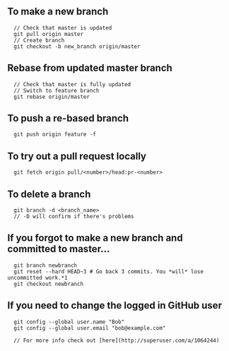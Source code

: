 ## To make a new branch

      // Check that master is updated 
      git pull origin master
      // Create branch
      git checkout -b new_branch origin/master
 
## Rebase from updated master branch

      // Check that master is fully updated
      // Switch to feature branch
      git rebase origin/master
  
  
## To push a re-based branch

      git push origin feature -f 
 
## To try out a pull request locally

      git fetch origin pull/<number>/head:pr-<number>

## To delete a branch

      git branch -d <branch_name>
      // -D will confirm if there's problems
   
   
## If you forgot to make a new branch and committed to master...

      git branch newbranch
      git reset --hard HEAD~3 # Go back 3 commits. You *will* lose uncommitted work.*1
      git checkout newbranch
   
 
## If you need to change the logged in GitHub user
      git config --global user.name "Bob"
      git config --global user.email "bob@example.com"

      // For more info check out [here](http://superuser.com/a/1064244)
